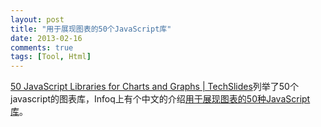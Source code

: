 ```yaml
---
layout: post
title: "用于展现图表的50个JavaScript库"
date: 2013-02-16
comments: true
tags: [Tool, Html]
---
```

<a href="http://techslides.com/50-javascript-charting-and-graphics-libraries/">50 JavaScript Libraries for Charts and Graphs | TechSlides</a>列举了50个javascript的图表库，Infoq上有个中文的介绍<a href="http://www.infoq.com/cn/news/2013/01/50-javascript-chart-lib">用于展现图表的50种JavaScript库</a>。<br />